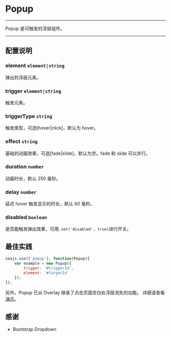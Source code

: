 # Popup

---

Popup 是可触发的浮层组件。

---

## 配置说明

### element `element|string`

弹出的浮层元素。

### trigger `element|string`

触发元素。

### triggerType `string`

触发类型，可选[hover|click]，默认为 hover。

### effect `string`

基础的动画效果，可选[fade|slide]，默认为空。fade 和 slide 可以并行。

### duration `number`

动画时长，默认 250 毫秒。

### delay `number`

延迟 hover 触发显示的时长，默认 60 毫秒。

### disabled `boolean`

是否能触发弹出效果，可用`.set('disabled', true)`进行开关。


## 最佳实践

```js
seajs.use(['popup'], function(Popup){
    var example = new Popup({
        trigger: '#triggerId',
        element: '#targetId'
    });
});
```

另外，Popup 已从 Overlay 继承了点击页面空白处浮层消失的功能。
详细请查看 [演示](/examples/)。

## 感谢

* Bootstrap Dropdown

